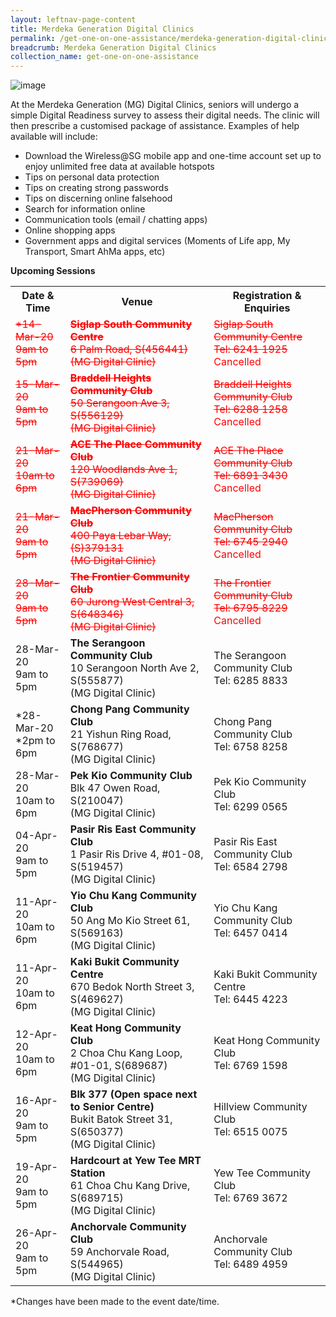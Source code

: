 ```yaml
---
layout: leftnav-page-content
title: Merdeka Generation Digital Clinics
permalink: /get-one-on-one-assistance/merdeka-generation-digital-clinics/
breadcrumb: Merdeka Generation Digital Clinics
collection_name: get-one-on-one-assistance
---
```


![image](/images/get-one-on-one-assistance/merdeka-clinics1.jpeg)

At the Merdeka Generation (MG) Digital Clinics, seniors will undergo a simple Digital Readiness survey to assess their digital needs. The clinic will then prescribe a customised package of assistance. Examples of help available will include:<br>

* Download the Wireless@SG mobile app and one-time account set up to enjoy unlimited free data at available hotspots<br>
* Tips on personal data protection<br>
* Tips on creating strong passwords<br>
* Tips on discerning online falsehood<br>
* Search for information online<br>
* Communication tools (email / chatting apps)<br>
* Online shopping apps<br>
* Government apps and digital services (Moments of Life app, My Transport, Smart AhMa apps, etc)<br>

**Upcoming Sessions**
<br>

<table>
  <tr><th><b>Date & Time</b></th>
  <th><b>Venue</b></th>
  <th><b>Registration & Enquiries</b></th></tr>
<tr>  
  <td><span style="color:red;"><s>*14-Mar-20<br>9am to 5pm</s></span></td>
  <td><span style="color:red;"><s><b>Siglap South Community Centre</b><br>6 Palm Road, S(456441)<br>(MG Digital Clinic)</s></span></td>
  <td><span style="color:red;"><s>Siglap South Community Centre <br>Tel: 6241 1925</s><br>Cancelled</span></td>
  </tr>
<tr>  
  <td><span style="color:red;"><s>15-Mar-20<br>9am to 5pm</s></span></td>
  <td><span style="color:red;"><s><b>Braddell Heights Community Club</b><br>50 Serangoon Ave 3, S(556129)<br>(MG Digital Clinic)</s></span></td>
  <td><span style="color:red;"><s>Braddell Heights Community Club<br>Tel: 6288 1258</s> <br>Cancelled</span></td>
  </tr>
<tr>  
  <td><span style="color:red;"><s>21-Mar-20<br>10am to 6pm</s></span></td>
  <td><span style="color:red;"><s><b>ACE The Place Community Club</b><br>120 Woodlands Ave 1, S(739069)<br>(MG Digital Clinic)</s></span></td>
  <td><span style="color:red;"><s>ACE The Place Community Club<br>Tel: 6891 3430</s><br>Cancelled</span></td>
  </tr>
<tr>  
  <td><span style="color:red;"><s>21-Mar-20<br>9am to 5pm</s></span></td>
  <td><span style="color:red;"><s><b>MacPherson Community Club</b><br>400 Paya Lebar Way, (S)379131<br>(MG Digital Clinic)</s></span></td>
  <td><span style="color:red;"><s>MacPherson Community Club<br>Tel: 6745 2940</s> <br>Cancelled</span></td>
  </tr>
<tr>  
  <td><span style="color:red;"><s>28-Mar-20<br>9am to 5pm</s></span></td>
  <td><span style="color:red;"><s><b>The Frontier Community Club</b><br>60 Jurong West Central 3, S(648346)<br>(MG Digital Clinic)</s></span></td>
  <td><span style="color:red;"><s>The Frontier Community Club<br>Tel: 6795 8229</s> <br>Cancelled</span></td>
  </tr>
<tr>  
  <td>28-Mar-20<br>9am to 5pm</td>
  <td><b>The Serangoon Community Club</b><br>10 Serangoon North Ave 2, S(555877)<br>(MG Digital Clinic)</td>
  <td>The Serangoon Community Club<br>Tel: 6285 8833</td>
  </tr>
<tr>  
  <td>*28-Mar-20<br>*2pm to 6pm</td>
  <td><b>Chong Pang Community Club</b><br>21 Yishun Ring Road, S(768677)<br>(MG Digital Clinic)</td>
  <td>Chong Pang Community Club<br>Tel: 6758 8258</td>
  </tr>
<tr>  
  <td>28-Mar-20<br>10am to 6pm</td>
  <td><b>Pek Kio Community Club</b><br>Blk 47 Owen Road, S(210047)<br>(MG Digital Clinic)</td>
  <td>Pek Kio Community Club<br>Tel: 6299 0565</td>
  </tr>
<tr>  
  <td>04-Apr-20<br>9am to 5pm</td>
  <td><b>Pasir Ris East Community Club</b><br>1 Pasir Ris Drive 4, #01-08, S(519457)<br>(MG Digital Clinic)</td>
  <td>Pasir Ris East Community Club<br>Tel: 6584 2798</td>
  </tr>
<tr>  
  <td>11-Apr-20<br>10am to 6pm</td>
  <td><b>Yio Chu Kang Community Club</b><br>50 Ang Mo Kio Street 61, S(569163)<br>(MG Digital Clinic)</td>
  <td>Yio Chu Kang Community Club<br>Tel: 6457 0414</td>
  </tr>
<tr>  
  <td>11-Apr-20<br>10am to 6pm</td>
  <td><b>Kaki Bukit Community Centre</b><br>670 Bedok North Street 3, S(469627)<br>(MG Digital Clinic)</td>
  <td>Kaki Bukit Community Centre<br>Tel: 6445 4223</td>
  </tr>
<tr>  
<td>12-Apr-20<br>10am to 6pm</td>
  <td><b>Keat Hong Community Club</b><br>2 Choa Chu Kang Loop, #01-01, S(689687)<br>(MG Digital Clinic)</td>
  <td>Keat Hong Community Club<br>Tel: 6769 1598</td>
  </tr> 
<tr>  
<td>16-Apr-20<br>9am to 5pm</td>
  <td><b>Blk 377 (Open space next to Senior Centre)</b><br>Bukit Batok Street 31, S(650377)<br>(MG Digital Clinic)</td>
  <td>Hillview Community Club<br>Tel: 6515 0075</td>
  </tr>
<tr>  
<td>19-Apr-20<br>9am to 5pm</td>
  <td><b>Hardcourt at Yew Tee MRT Station</b><br>61 Choa Chu Kang Drive, S(689715)<br>(MG Digital Clinic)</td>
  <td>Yew Tee Community Club<br>Tel: 6769 3672</td>
  </tr>
<tr>
  <td>26-Apr-20<br>9am to 5pm</td>
  <td><b>Anchorvale Community Club</b><br>59 Anchorvale Road, S(544965)<br>(MG Digital Clinic)</td>
  <td>Anchorvale Community Club<br>Tel: 6489 4959</td>
  </tr> 
</table>

*Changes have been made to the event date/time.
